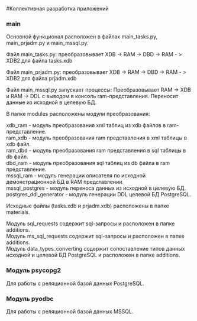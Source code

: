 
#Коллективная разработка приложений

### main


Основной функционал расположен в файлах main_tasks.py, main_prjadm.py и main_mssql.py.  

Файл main_tasks.py: преобразовывает XDB -> RAM -> DBD -> RAM - > XDB2  для файла tasks.xdb

Файл main_prjadm.py: преобразовывает XDB -> RAM -> DBD -> RAM - > XDB2 для файла prjadm.xdb

Файл main_mssql.py запускает процессы:
Преобразовывает RAM -> XDB и RAM -> DDL с выводом в консоль ram-представления.
Переносит данные из исходной в целевую БД.


В папке modules расположены модули преобразования:  

xdb_ram - модуль преобразования xml таблиц из xdb файлов в ram-представление.  
ram_xdb - модуль преобразования ram представления в xml таблицы в xdb файл.  
ram_dbd - модуль преобразования ram представления в sql таблицы в db файл.  
dbd_ram - модуль преобразования sql таблиц из db файла в ram представление.  
mssql_ram - модуль генерации описателя по исходной демонстрационной БД в RAM представлении.  
mssql_postgres - модуль переноса данных из исходной в целевую БД.
postgres_ddl_generator - модуль генерации DDL целевой БД PostgreSQL.

Исходные файлы (tasks.xdb и prjadm.xdb) расположены в папке materials.

Модуль sql_requests содержит sql-запросы и расположен в папке additions.  
Модуль ms_sql_requests содержит sql-запросы и расположен в папке additions.  
Модуль data_types_converting содержит сопоставление типов данных исходной и целевой БД PostgreSQL и расположен в папке additions.  

### Модуль psycopg2

Для работы с реляционной базой данных PostgreSQL.

### Модуль pyodbc

Для работы с реляционной базой данных MSSQL.
